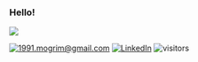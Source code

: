 ### Hello!

<img src="https://media.giphy.com/media/UkNA1nFP1q31m/giphy.gif">

[![1991.mogrim@gmail.com](https://img.shields.io/badge/Gmail-D14836?style=flat&logo=gmail&logoColor=white)](mailto:1991.mogrim@gmail.com)
[![LinkedIn](https://img.shields.io/badge/LinkedIn-0077B5?style=flat&logo=linkedin&logoColor=white)](www.linkedin.com/in/dantemogrim)
![visitors](https://visitor-badge.glitch.me/badge?page_id=dantemogrim)

<!--
**mogrim-91/mogrim-91** is a ✨ _special_ ✨ repository because its `README.md` (this file) appears on your GitHub profile.

Here are some ideas to get you started:

- 🔭 I’m currently working on ...
- 🌱 I’m currently learning ...
- 👯 I’m looking to collaborate on ...
- 🤔 I’m looking for help with ...
- 💬 Ask me about ...
- 📫 How to reach me: ...
- 😄 Pronouns: ...
- ⚡ Fun fact: ...
-->
